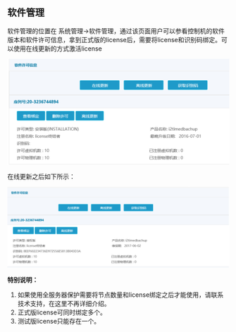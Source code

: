 ## 软件管理

软件管理的位置在 系统管理-&gt;软件管理，通过该页面用户可以参看控制机的软件版本和软件许可信息，拿到正式版的license后，需要将license和识别码绑定。可以使用在线更新的方式激活license

![](/assets/V6.018778.png)

在线更新之后如下所示：

![](/assets/V6.018792.png)

**特别说明：**

1.  如果使用全服务器保护需要将节点数量和license绑定之后才能使用，请联系技术支持，在这里不再详细介绍。
2.  正式版license可同时绑定多个。
3.  测试版license只能存在一个。